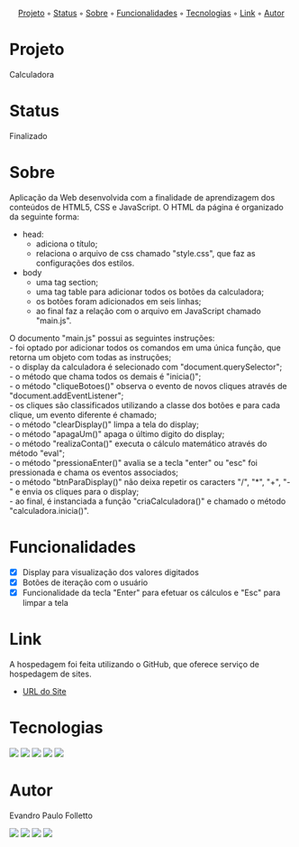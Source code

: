<p align="center">
  <a href="#Projeto">Projeto</a> ◦ 
  <a href="#Status">Status</a> ◦ 
  <a href="#Sobre">Sobre</a> ◦ 
  <a href="#Funcionalidades">Funcionalidades</a> ◦ 
  <a href="#Tecnologias">Tecnologias</a> ◦ 
  <a href="#Link">Link</a> ◦ 
  <a href="#Autor">Autor</a>
</p>

# Projeto
Calculadora

# Status
Finalizado

# Sobre
Aplicação da Web desenvolvida com a finalidade de aprendizagem dos conteúdos de HTML5, CSS e JavaScript. 
O HTML da página é organizado da seguinte forma:
- head:
    - adiciona o título;
    - relaciona o arquivo de css chamado "style.css", que faz as configurações dos estilos.
- body
    - uma tag section;
    - uma tag table para adicionar todos os botões da calculadora;
    - os botões foram adicionados em seis linhas;
    - ao final faz a relação com o arquivo em JavaScript chamado "main.js".

O documento "main.js" possui as seguintes instruções:  
    - foi optado por adicionar todos os comandos em uma única função, que retorna um objeto com todas as instruções;  
    - o display da calculadora é selecionado com "document.querySelector";  
    - o método que chama todos os demais é "inicia()";  
    - o método "cliqueBotoes()" observa o evento de novos cliques através de "document.addEventListener";  
    - os cliques são classificados utilizando a classe dos botões e para cada clique, um evento diferente é chamado;  
    - o método "clearDisplay()" limpa a tela do display;  
    - o método "apagaUm()" apaga o último digito do display;  
    - o método "realizaConta()" executa o cálculo matemático através do método "eval";  
    - o método "pressionaEnter()" avalia se a tecla "enter" ou "esc" foi pressionada e chama os eventos associados;  
    - o método "btnParaDisplay()" não deixa repetir os caracters "/", "*", "+", "-" e envia os cliques para o display;  
    - ao final, é instanciada a função "criaCalculadora()" e chamado o método "calculadora.inicia()".

# Funcionalidades
- [x] Display para visualização dos valores digitados
- [x] Botões de iteração com o usuário
- [x] Funcionalidade da tecla "Enter" para efetuar os cálculos e "Esc" para limpar a tela

# Link
A hospedagem foi feita utilizando o GitHub, que oferece serviço de hospedagem de sites.
- [URL do Site](https://epfolletto.github.io/calculadora/)

# Tecnologias
<div>
<img src="https://img.shields.io/badge/HTML5-E34F26?style=for-the-badge&logo=html5&logoColor=white">  
<img src="https://img.shields.io/badge/CSS-239120?&style=for-the-badge&logo=css3&logoColor=white">
<img src="https://img.shields.io/badge/JavaScript-F7DF1E?style=for-the-badge&logo=javascript&logoColor=black">
<img src="https://img.shields.io/badge/Visual_Studio_Code-0078D4?style=for-the-badge&logo=visual%20studio%20code&logoColor=white">
<img src="https://img.shields.io/badge/GitHub-100000?style=for-the-badge&logo=github&logoColor=white">
</div>

# Autor
Evandro Paulo Folletto
<div>
  <a href="https://github.com/epfolletto" target="_blank"><img src="https://img.shields.io/badge/GitHub-100000?style=for-the-badge&logo=github&logoColor=white" target="_blank"></a>
  <a href="https://www.linkedin.com/in/evandrofolletto/" target="_blank"><img src="https://img.shields.io/badge/LinkedIn-0077B5?style=for-the-badge&logo=linkedin&logoColor=white" target="_blank"></a>
  <a href="mailto:<nowiki>evandrofolletto@gmail.com"><img src="https://img.shields.io/badge/Gmail-D14836?style=for-the-badge&logo=gmail&logoColor=white"></a>
  <a href="https://www.youtube.com/evandropaulofolletto" target="_blank"><img src="https://img.shields.io/badge/YouTube-FF0000?style=for-the-badge&logo=youtube&logoColor=white" target="_blank"></a>
</div>
